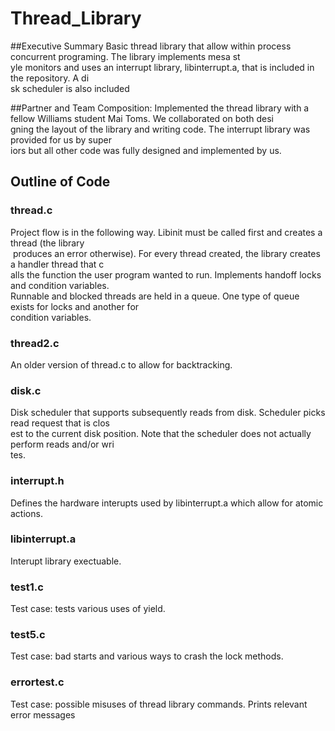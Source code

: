 # Thread_Library

##Executive Summary
Basic thread library that allow within process concurrent programing. The library implements mesa st\
yle monitors and uses an interrupt library, libinterrupt.a, that is included in the repository.	  A di\
sk scheduler is	 also included

##Partner and Team Composition:
Implemented the thread library with a fellow Williams student Mai Toms. We collaborated on both desi\
gning the layout of the library and writing code. The interrupt library was provided for us by super\
iors but all other code was fully designed and implemented by us.

## Outline of Code

### thread.c
Project	flow is	in the following way. Libinit must be called first and creates a thread (the library\
 produces an error otherwise). For every thread created, the library creates a handler thread that c\
alls the function the user program wanted to run. Implements handoff locks and condition variables. \
Runnable and blocked threads are held in a queue. One type of queue exists for locks and another for \
condition variables.

### thread2.c
An older version of thread.c to allow for backtracking.

### disk.c
Disk scheduler that supports subsequently reads from disk. Scheduler picks read request that is clos\
est to the current disk position. Note that the scheduler does not actually perform reads and/or wri\
tes.

### interrupt.h
Defines the hardware interupts used by libinterrupt.a which allow for atomic actions.

### libinterrupt.a
Interupt library exectuable.

### test1.c
Test case: tests various uses of yield.

### test5.c
Test case: bad starts and various ways to crash the lock methods.

### errortest.c
Test case: possible misuses of thread library commands. Prints relevant	error messages	